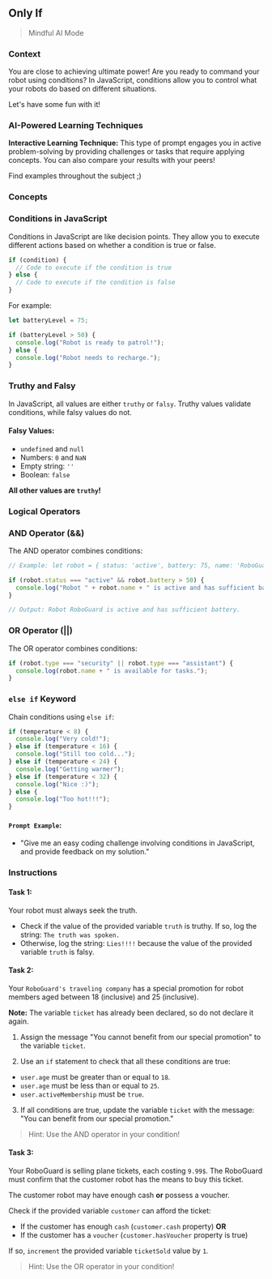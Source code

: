 ## Only If

> Mindful AI Mode

### Context

You are close to achieving ultimate power! Are you ready to command your robot using conditions? In JavaScript, conditions allow you to control what your robots do based on different situations.

Let's have some fun with it!

### AI-Powered Learning Techniques

**Interactive Learning Technique:**
This type of prompt engages you in active problem-solving by providing challenges or tasks that require applying concepts. You can also compare your results with your peers!

Find examples throughout the subject ;)

### Concepts

### Conditions in JavaScript

Conditions in JavaScript are like decision points. They allow you to execute different actions based on whether a condition is true or false.

```js
if (condition) {
  // Code to execute if the condition is true
} else {
  // Code to execute if the condition is false
}
```

For example:

```js
let batteryLevel = 75;

if (batteryLevel > 50) {
  console.log("Robot is ready to patrol!");
} else {
  console.log("Robot needs to recharge.");
}
```

### Truthy and Falsy

In JavaScript, all values are either `truthy` or `falsy`. Truthy values validate conditions, while falsy values do not.

#### Falsy Values:

- `undefined` and `null`
- Numbers: `0` and `NaN`
- Empty string: `''`
- Boolean: `false`

**All other values are `truthy`!**

### Logical Operators

### AND Operator (&&)

The AND operator combines conditions:

```js
// Example: let robot = { status: 'active', battery: 75, name: 'RoboGuard' };

if (robot.status === "active" && robot.battery > 50) {
  console.log("Robot " + robot.name + " is active and has sufficient battery.");
}

// Output: Robot RoboGuard is active and has sufficient battery.
```

### OR Operator (||)

The OR operator combines conditions:

```js
if (robot.type === "security" || robot.type === "assistant") {
  console.log(robot.name + " is available for tasks.");
}
```

### `else if` Keyword

Chain conditions using `else if`:

```js
if (temperature < 8) {
  console.log("Very cold!");
} else if (temperature < 16) {
  console.log("Still too cold...");
} else if (temperature < 24) {
  console.log("Getting warmer");
} else if (temperature < 32) {
  console.log("Nice :)");
} else {
  console.log("Too hot!!!");
}
```

#### **`Prompt Example`**:

- "Give me an easy coding challenge involving conditions in JavaScript, and provide feedback on my solution."

### Instructions

#### Task 1:

Your robot must always seek the truth.

- Check if the value of the provided variable `truth` is truthy. If so, log the string: `The truth was spoken.`
- Otherwise, log the string: `Lies!!!!` because the value of the provided variable `truth` is falsy.

#### Task 2:

Your `RoboGuard's traveling company` has a special promotion for robot members aged between 18 (inclusive) and 25 (inclusive).

**Note:** The variable `ticket` has already been declared, so do not declare it again.

1. Assign the message "You cannot benefit from our special promotion" to the variable `ticket`.

2. Use an `if` statement to check that all these conditions are true:

- `user.age` must be greater than or equal to `18`.
- `user.age` must be less than or equal to `25`.
- `user.activeMembership` must be `true`.

3. If all conditions are true, update the variable `ticket` with the message: "You can benefit from our special promotion."

> Hint: Use the AND operator in your condition!

#### Task 3:

Your RoboGuard is selling plane tickets, each costing `9.99$`. The RoboGuard must confirm that the customer robot has the means to buy this ticket.

The customer robot may have enough cash **or** possess a voucher.

Check if the provided variable `customer` can afford the ticket:

- If the customer has enough `cash` (`customer.cash` property)
**OR**
- If the customer has a `voucher` (`customer.hasVoucher` property is true)

If so, `increment` the provided variable `ticketSold` value by `1`.

> Hint: Use the OR operator in your condition!
